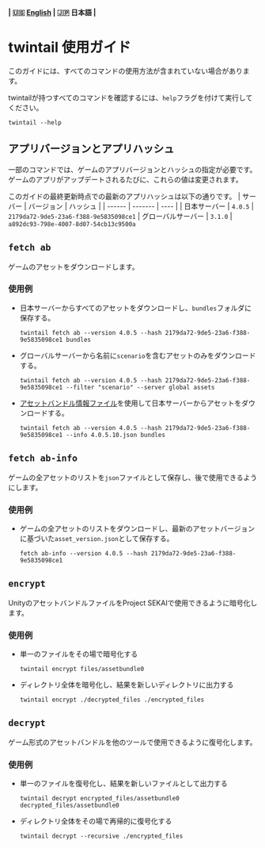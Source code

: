 **| :us: [English](./en.md) | :jp: 日本語 |**
# twintail 使用ガイド
このガイドには、すべてのコマンドの使用方法が含まれていない場合があります。

twintailが持つすべてのコマンドを確認するには、``help``フラグを付けて実行してください。
```
twintail --help
```

## アプリバージョンとアプリハッシュ
一部のコマンドでは、ゲームのアプリバージョンとハッシュの指定が必要です。
ゲームのアプリがアップデートされるたびに、これらの値は変更されます。

このガイドの最終更新時点での最新のアプリハッシュは以下の通りです。
| サーバー | バージョン | ハッシュ |
| ------ | ------- | ---- |
| 日本サーバー | ``4.0.5`` | ``2179da72-9de5-23a6-f388-9e5835098ce1``
| グローバルサーバー | ``3.1.0`` | ``a892dc93-798e-4007-8d07-54cb13c9500a``

## ``fetch ab``
ゲームのアセットをダウンロードします。

### 使用例
- 日本サーバーからすべてのアセットをダウンロードし、``bundles``フォルダに保存する。
  ```
  twintail fetch ab --version 4.0.5 --hash 2179da72-9de5-23a6-f388-9e5835098ce1 bundles
  ```
- グローバルサーバーから名前に``scenario``を含むアセットのみをダウンロードする。
  ```
  twintail fetch ab --version 4.0.5 --hash 2179da72-9de5-23a6-f388-9e5835098ce1 --filter "scenario" --server global assets
  ```
- [アセットバンドル情報ファイル](#fetch-ab-info)を使用して日本サーバーからアセットをダウンロードする。
  ```
  twintail fetch ab --version 4.0.5 --hash 2179da72-9de5-23a6-f388-9e5835098ce1 --info 4.0.5.10.json bundles
  ```

## ``fetch ab-info``
ゲームの全アセットのリストを``json``ファイルとして保存し、後で使用できるようにします。

### 使用例
- ゲームの全アセットのリストをダウンロードし、最新のアセットバージョンに基づいた``asset_version.json``として保存する。
  ```
  fetch ab-info --version 4.0.5 --hash 2179da72-9de5-23a6-f388-9e5835098ce1
  ```

## ``encrypt``
UnityのアセットバンドルファイルをProject SEKAIで使用できるように暗号化します。

### 使用例
- 単一のファイルをその場で暗号化する
  ```
  twintail encrypt files/assetbundle0
  ```
- ディレクトリ全体を暗号化し、結果を新しいディレクトリに出力する
  ```
  twintail encrypt ./decrypted_files ./encrypted_files
  ```

## ``decrypt``
ゲーム形式のアセットバンドルを他のツールで使用できるように復号化します。

### 使用例
- 単一のファイルを復号化し、結果を新しいファイルとして出力する
  ```
  twintail decrypt encrypted_files/assetbundle0 decrypted_files/assetbundle0
  ```
- ディレクトリ全体をその場で再帰的に復号化する
  ```
  twintail decrypt --recursive ./encrypted_files
  ```